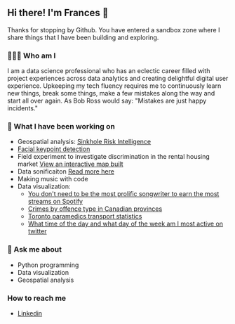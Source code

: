 ## Hi there! I'm Frances 👋

Thanks for stopping by Github. You have entered a sandbox zone where I share things that I have been building and exploring.

### 👩🏻‍🔬 Who am I

I am a data science professional who has an eclectic career filled with project experiences across data analytics and creating delightful digital user experience. Upkeeping my tech fluency requires me to continuously learn new things, break some things, make a few mistakes along the way and start all over again. As Bob Ross would say: "Mistakes are just happy incidents." 

### 🧪 What I have been working on

- Geospatial analysis: [Sinkhole Risk Intelligence](https://www.arcgis.com/apps/dashboards/deb927fddf9c46f8a4dbed9dfd34ecd4)
- [Facial keypoint detection](https://github.com/hannah144/_facial_keypoint_detection)
- Field experiment to investigate discrimination in the rental housing market [View an interactive map built](https://www.google.com/maps/d/u/0/edit?mid=1TvWV2dGcDC-7EQQ6zdbuynnPPOB055H7&usp=sharing)
- Data sonificaiton [Read more here](https://dlab.berkeley.edu/news/stumbling-upon-data-sonification-when-i-fused-my-passion-music-coding)
- Making music with code
- Data visualization: 
  - [You don't need to be the most prolific songwriter to earn the most streams on Spotify](https://public.tableau.com/app/profile/franny/viz/Spotify2021Top200/Dashboard1)
  - [Crimes by offence type in Canadian provinces](https://public.tableau.com/app/profile/franny/viz/CrimesinCanadianProvinces1962-2000/CrimeDashboard)
  - [Toronto paramedics transport statistics](https://public.tableau.com/app/profile/franny/viz/paramedics_transport/Dashboard1)
  - [What time of the day and what day of the week am I most active on twitter](https://public.tableau.com/app/profile/franny/viz/Mytweetsaroundtheclock/Dashboard1)

### 💬 Ask me about
- Python programming
- Data visualization
- Geospatial analysis

### How to reach me
- [Linkedin](https://www.linkedin.com/in/frances-leung/)

